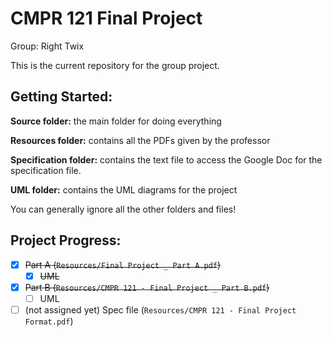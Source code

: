 # CMPR 121 Final Project

Group: Right Twix

This is the current repository for the group project.

## Getting Started:

**Source folder:** the main folder for doing everything

**Resources folder:** contains all the PDFs given by the professor

**Specification folder:** contains the text file to access the Google Doc for the specification file.

**UML folder:** contains the UML diagrams for the project

You can generally ignore all the other folders and files!

## Project Progress:

- [x] ~~Part A (`Resources/Final Project _ Part A.pdf`)~~
    - [x] ~~UML~~
- [x] ~~Part B (`Resources/CMPR 121 - Final Project _ Part B.pdf`)~~
    - [ ] UML
- [ ] (not assigned yet) Spec file (`Resources/CMPR 121 - Final Project Format.pdf`)
